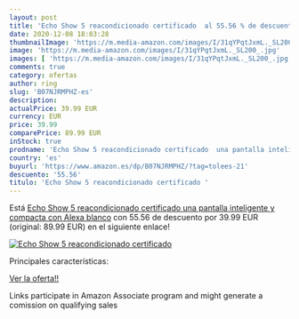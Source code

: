 ```yaml
---
layout: post
title: 'Echo Show 5 reacondicionado certificado  al 55.56 % de descuento'
date: 2020-12-08 18:03:28
thumbnailImage: 'https://m.media-amazon.com/images/I/31qYPqtJxmL._SL200_.jpg'
image: 'https://m.media-amazon.com/images/I/31qYPqtJxmL._SL200_.jpg'
images: [ 'https://m.media-amazon.com/images/I/31qYPqtJxmL._SL200_.jpg' ]
comments: true
category: ofertas
author: ring
slug: 'B07NJRMPHZ-es'
description:
actualPrice: 39.99 EUR
currency: EUR
price: 39.99
comparePrice: 89.99 EUR
inStock: true
prodname: 'Echo Show 5 reacondicionado certificado  una pantalla inteligente y compacta con Alexa  blanco'
country: 'es'
buyurl: 'https://www.amazon.es/dp/B07NJRMPHZ/?tag=tolees-21'
descuento: '55.56'
titulo: 'Echo Show 5 reacondicionado certificado '
---
```


Está [Echo Show 5 reacondicionado certificado  una pantalla inteligente y compacta con Alexa  blanco](https://www.amazon.es/dp/B07NJRMPHZ/?tag=tolees-21) con 55.56 de descuento por 39.99 EUR (original: 89.99 EUR) en el siguiente enlace!

[![Echo Show 5 reacondicionado certificado ](https://m.media-amazon.com/images/I/31qYPqtJxmL._SL200_.jpg)](https://www.amazon.es/dp/B07NJRMPHZ/?tag=tolees-21)

Principales características:


[Ver la oferta!!](https://www.amazon.es/dp/B07NJRMPHZ/?tag=tolees-21)

Links participate in Amazon Associate program and might generate a comission on qualifying sales


